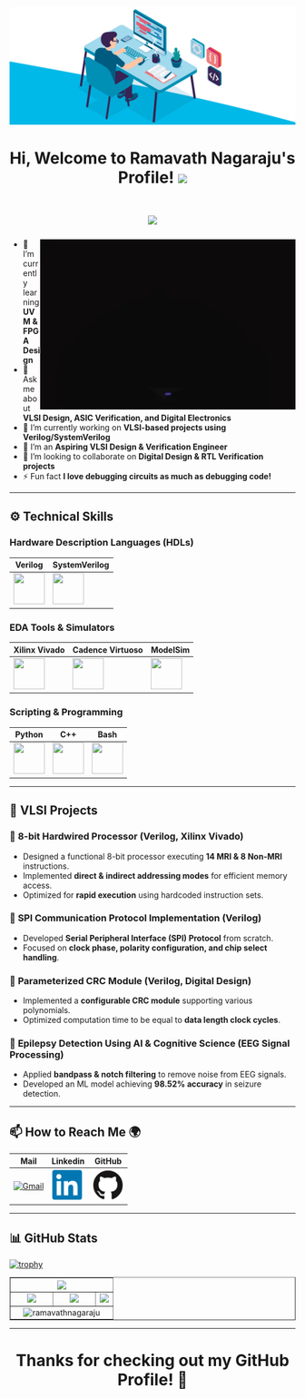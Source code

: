 ![MasterHead](00086-desk-anim-v0.3.gif)

<h1 align="center">
  Hi, Welcome to Ramavath Nagaraju's Profile!
  <img src="https://media.giphy.com/media/hvRJCLFzcasrR4ia7z/giphy.gif" width="28">
</h1>

<h1 align="center">
    <a href="https://git.io/typing-svg"><img src="https://readme-typing-svg.herokuapp.com?lines=I+am+a+VLSI+Engineer;Digital+Design+%7C+ASIC+Verification+%7C+FPGA+Development"></a>
</h1>

<img align="right" alt="webp" src="https://github.com/ramavathnagaraju/ramavathnagaraju/blob/main/human2.webp?raw=true" width="450" height="300" />

- 🔭 I’m currently learning **UVM & FPGA Design**  
- 💬 Ask me about **VLSI Design, ASIC Verification, and Digital Electronics**
- 🔭 I’m currently working on **VLSI-based projects using Verilog/SystemVerilog**
- 💼 I’m an **Aspiring VLSI Design & Verification Engineer**
- 💞️ I’m looking to collaborate on **Digital Design & RTL Verification projects**
- ⚡ Fun fact **I love debugging circuits as much as debugging code!**

---

## ⚙️ Technical Skills

### **Hardware Description Languages (HDLs)**
| Verilog | SystemVerilog |
|---------|--------------|
| <img src="https://upload.wikimedia.org/wikipedia/commons/7/73/Verilog_logo.svg" width="55" height="55"/> | <img src="https://upload.wikimedia.org/wikipedia/commons/4/4a/SystemVerilog_logo.svg" width="55" height="55"/> |

### **EDA Tools & Simulators**
| Xilinx Vivado | Cadence Virtuoso | ModelSim |
|--------------|----------------|---------|
| <img src="https://user-images.githubusercontent.com/56430787/105164182-1afa8a80-5b15-11eb-8ac3-7ae5c9f0e15e.png" width="55" height="55"/> | <img src="https://encrypted-tbn0.gstatic.com/images?q=tbn:ANd9GcTKqx_P5du4N9m_TyQdh_Chwq5ks7ty9qLsTw&s" width="55" height="55"/> | <img src="https://encrypted-tbn0.gstatic.com/images?q=tbn:ANd9GcSMuDW1n7ZFTEJEFL-Yqdg8nz8Js-c_6Oe50A&s" width="55" height="55"/> |

### **Scripting & Programming**
| Python | C++ | Bash |
|--------|----|------|
| <img src="https://upload.wikimedia.org/wikipedia/commons/c/c3/Python-logo-notext.svg" width="55" height="55"/> | <img src="https://upload.wikimedia.org/wikipedia/commons/1/18/C_Programming_Language.svg" width="55" height="55"/> | <img src="https://upload.wikimedia.org/wikipedia/commons/8/82/Gnu-bash-logo.svg" width="55" height="55"/> |

---

## 🚀 VLSI Projects

### 🔹 **8-bit Hardwired Processor (Verilog, Xilinx Vivado)**  
- Designed a functional 8-bit processor executing **14 MRI & 8 Non-MRI** instructions.
- Implemented **direct & indirect addressing modes** for efficient memory access.
- Optimized for **rapid execution** using hardcoded instruction sets.

### 🔹 **SPI Communication Protocol Implementation (Verilog)**
- Developed **Serial Peripheral Interface (SPI) Protocol** from scratch.
- Focused on **clock phase, polarity configuration, and chip select handling**.

### 🔹 **Parameterized CRC Module (Verilog, Digital Design)**
- Implemented a **configurable CRC module** supporting various polynomials.
- Optimized computation time to be equal to **data length clock cycles**.

### 🔹 **Epilepsy Detection Using AI & Cognitive Science (EEG Signal Processing)**
- Applied **bandpass & notch filtering** to remove noise from EEG signals.
- Developed an ML model achieving **98.52% accuracy** in seizure detection.

---

## 📫 How to Reach Me 🌍

| Mail   | Linkedin | GitHub |
|--------|----------|---------|
| <a href="mailto:nagarajucse036@gmail.com"> <img src="https://img.shields.io/badge/Gmail-D14836?style=for-the-badge&logo=gmail&logoColor=white" title="Gmail"  alt="Gmail"/> </a> | <a  href="https://www.linkedin.com/in/nagaraju-ramavath-b67460282"> <img src="https://github.com/devicons/devicon/blob/master/icons/linkedin/linkedin-original.svg" title="linkedin" alt="linkedin" width="55" height="55"/> </a> | <a href="https://github.com/ramavathnagaraju"> <img src="https://github.com/devicons/devicon/blob/master/icons/github/github-original.svg" title="github" alt="github" width="55" height="55"/> </a> |

---

## 📊 GitHub Stats

[![trophy](https://github-profile-trophy.vercel.app/?username=ramavathnagaraju&theme=onedark)](https://github.com/ryo-ma/github-profile-trophy)

<table align="center" border="1">
    <tr align="center">
        <td colspan="3"><img align="center" src="https://github-readme-stats.vercel.app/api?username=ramavathnagaraju&theme=vision-friendly-dark&show_icons=true" /></td>
    </tr>
    <tr align="center">
        <td><img src="https://github-profile-summary-cards.vercel.app/api/cards/repos-per-language?username=ramavathnagaraju&theme=github_dark" /></td>
         <td><img src="https://github-readme-stats.vercel.app/api/top-langs/?username=ramavathnagaraju&theme=vision-friendly-dark&show_icons=true" /></td>
        <td colspan="3"><img src="https://github-profile-summary-cards.vercel.app/api/cards/most-commit-language?username=ramavathnagaraju&theme=github_dark"/></td>
    </tr>
    <tr align="center">
        <td colspan="3"><img src="https://github-readme-streak-stats.herokuapp.com/?user=ramavathnagaraju&theme=vision-friendly-dark" alt="ramavathnagaraju" /></td>
    </tr>
</table>

---

<h1 align="center">Thanks for checking out my GitHub Profile! 🙏</h1>
